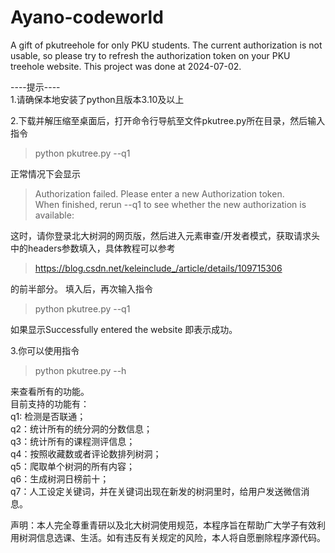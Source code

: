 # Ayano-codeworld
A gift of pkutreehole for only PKU students. The current authorization is not usable, so please try to refresh the authorization token on your PKU treehole website.
This project was done at 2024-07-02.

----提示----  
1.请确保本地安装了python且版本3.10及以上  

2.下载并解压缩至桌面后，打开命令行导航至文件pkutree.py所在目录，然后输入指令  
>python pkutree.py --q1
 
正常情况下会显示  

>Authorization failed. Please enter a new Authorization token.  
>When finished, rerun --q1 to see whether the new authorization is available:

这时，请你登录北大树洞的网页版，然后进入元素审查/开发者模式，获取请求头中的headers参数填入，具体教程可以参考  

>https://blog.csdn.net/keleinclude_/article/details/109715306

的前半部分。
填入后，再次输入指令  

>python pkutree.py --q1

如果显示Successfully entered the website 即表示成功。  

3.你可以使用指令
>python pkutree.py --h

来查看所有的功能。  
目前支持的功能有：  
q1: 检测是否联通；  
q2：统计所有的统分洞的分数信息；  
q3：统计所有的课程测评信息；  
q4：按照收藏数或者评论数排列树洞；  
q5：爬取单个树洞的所有内容；  
q6：生成树洞日榜前十；  
q7：人工设定关键词，并在关键词出现在新发的树洞里时，给用户发送微信消息。  

声明：本人完全尊重青研以及北大树洞使用规范，本程序旨在帮助广大学子有效利用树洞信息选课、生活。如有违反有关规定的风险，本人将自愿删除程序源代码。

